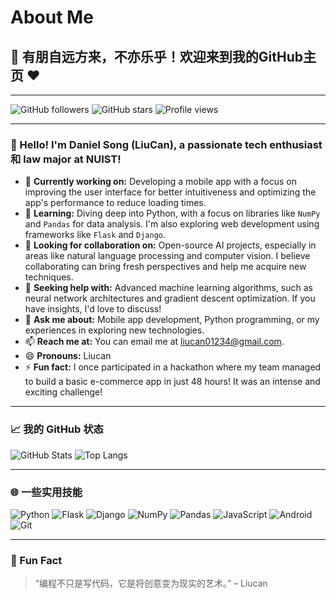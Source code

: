 # About Me

## 🎉 有朋自远方来，不亦乐乎！欢迎来到我的GitHub主页 ❤️

---

![GitHub followers](https://img.shields.io/github/followers/Liu8Can?style=social)
![GitHub stars](https://img.shields.io/github/stars/Liu8Can?style=social)
![Profile views](https://komarev.com/ghpvc/?username=Liu8Can&color=blueviolet)

---

### 👋 Hello! I'm Daniel Song (LiuCan), a passionate tech enthusiast 和 law major at NUIST!

- 🔭 **Currently working on:** Developing a mobile app with a focus on improving the user interface for better intuitiveness and optimizing the app's performance to reduce loading times.
- 🌱 **Learning:** Diving deep into Python, with a focus on libraries like `NumPy` and `Pandas` for data analysis. I'm also exploring web development using frameworks like `Flask` and `Django`.
- 👯 **Looking for collaboration on:** Open-source AI projects, especially in areas like natural language processing and computer vision. I believe collaborating can bring fresh perspectives and help me acquire new techniques.
- 🤔 **Seeking help with:** Advanced machine learning algorithms, such as neural network architectures and gradient descent optimization. If you have insights, I'd love to discuss!
- 💬 **Ask me about:** Mobile app development, Python programming, or my experiences in exploring new technologies.
- 📫 **Reach me at:** You can email me at [liucan01234@gmail.com](mailto:liucan01234@gmail.com).
- 😄 **Pronouns:** Liucan
- ⚡ **Fun fact:** I once participated in a hackathon where my team managed to build a basic e-commerce app in just 48 hours! It was an intense and exciting challenge!


---

### 📈 我的 GitHub 状态

![GitHub Stats](https://github-readme-stats.vercel.app/api?username=Liu8Can&show_icons=true&theme=radical)
![Top Langs](https://github-readme-stats.vercel.app/api/top-langs/?username=Liu8Can&layout=compact&theme=radical)

---

### 🌐 一些实用技能

![Python](https://img.shields.io/badge/Python-3.9-blue?style=for-the-badge&logo=python)
![Flask](https://img.shields.io/badge/Flask-1.1.2-green?style=for-the-badge&logo=flask)
![Django](https://img.shields.io/badge/Django-3.1-green?style=for-the-badge&logo=django)
![NumPy](https://img.shields.io/badge/NumPy-1.19.5-yellow?style=for-the-badge&logo=numpy)
![Pandas](https://img.shields.io/badge/Pandas-1.2.3-yellow?style=for-the-badge&logo=pandas)
![JavaScript](https://img.shields.io/badge/JavaScript-ES6+-yellow?style=for-the-badge&logo=javascript)
![Android](https://img.shields.io/badge/Android-10-green?style=for-the-badge&logo=android)
![Git](https://img.shields.io/badge/Git-F7DF1E-orange?style=for-the-badge&logo=git&logoColor=white)

---

### 🧩 Fun Fact

> “编程不只是写代码，它是将创意变为现实的艺术。” – Liucan
